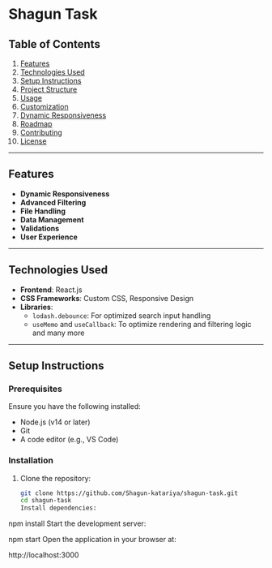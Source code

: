 # Shagun Task

## Table of Contents

1. [Features](#features)
2. [Technologies Used](#technologies-used)
3. [Setup Instructions](#setup-instructions)
4. [Project Structure](#project-structure)
5. [Usage](#usage)
6. [Customization](#customization)
7. [Dynamic Responsiveness](#dynamic-responsiveness)
8. [Roadmap](#roadmap)
9. [Contributing](#contributing)
10. [License](#license)

---

## Features

- **Dynamic Responsiveness**
- **Advanced Filtering**
- **File Handling**
- **Data Management**
- **Validations**
- **User Experience**

---

## Technologies Used

- **Frontend**: React.js
- **CSS Frameworks**: Custom CSS, Responsive Design
- **Libraries**:
  - `lodash.debounce`: For optimized search input handling
  - `useMemo` and `useCallback`: To optimize rendering and filtering logic
    and many more

---

## Setup Instructions

### Prerequisites

Ensure you have the following installed:

- Node.js (v14 or later)
- Git
- A code editor (e.g., VS Code)

### Installation

1. Clone the repository:
   ```bash
   git clone https://github.com/Shagun-katariya/shagun-task.git
   cd shagun-task
   Install dependencies:

npm install
Start the development server:

npm start
Open the application in your browser at:

http://localhost:3000
